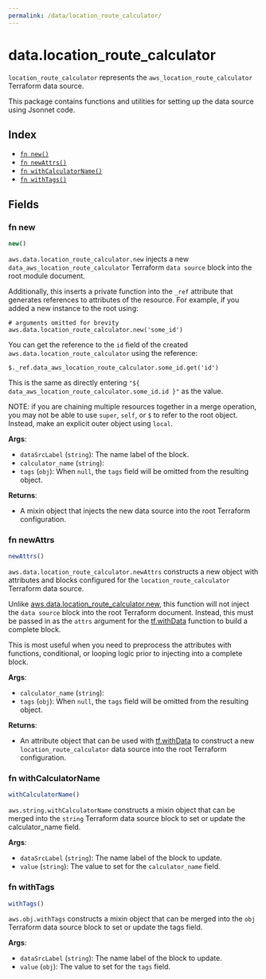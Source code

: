 ```yaml
---
permalink: /data/location_route_calculator/
---
```


# data.location_route_calculator

`location_route_calculator` represents the `aws_location_route_calculator` Terraform data source.



This package contains functions and utilities for setting up the data source using Jsonnet code.


## Index

* [`fn new()`](#fn-new)
* [`fn newAttrs()`](#fn-newattrs)
* [`fn withCalculatorName()`](#fn-withcalculatorname)
* [`fn withTags()`](#fn-withtags)

## Fields

### fn new

```ts
new()
```


`aws.data.location_route_calculator.new` injects a new `data_aws_location_route_calculator` Terraform `data source`
block into the root module document.

Additionally, this inserts a private function into the `_ref` attribute that generates references to attributes of the
resource. For example, if you added a new instance to the root using:

    # arguments omitted for brevity
    aws.data.location_route_calculator.new('some_id')

You can get the reference to the `id` field of the created `aws.data.location_route_calculator` using the reference:

    $._ref.data_aws_location_route_calculator.some_id.get('id')

This is the same as directly entering `"${ data_aws_location_route_calculator.some_id.id }"` as the value.

NOTE: if you are chaining multiple resources together in a merge operation, you may not be able to use `super`, `self`,
or `$` to refer to the root object. Instead, make an explicit outer object using `local`.

**Args**:
  - `dataSrcLabel` (`string`): The name label of the block.
  - `calculator_name` (`string`): 
  - `tags` (`obj`):  When `null`, the `tags` field will be omitted from the resulting object.

**Returns**:
- A mixin object that injects the new data source into the root Terraform configuration.


### fn newAttrs

```ts
newAttrs()
```


`aws.data.location_route_calculator.newAttrs` constructs a new object with attributes and blocks configured for the `location_route_calculator`
Terraform data source.

Unlike [aws.data.location_route_calculator.new](#fn-location_route_calculatornew), this function will not inject the `data source`
block into the root Terraform document. Instead, this must be passed in as the `attrs` argument for the
[tf.withData](https://github.com/tf-libsonnet/core/tree/main/docs#fn-withdata) function to build a complete block.

This is most useful when you need to preprocess the attributes with functions, conditional, or looping logic prior to
injecting into a complete block.

**Args**:
  - `calculator_name` (`string`): 
  - `tags` (`obj`):  When `null`, the `tags` field will be omitted from the resulting object.

**Returns**:
  - An attribute object that can be used with [tf.withData](https://github.com/tf-libsonnet/core/tree/main/docs#fn-withdata) to construct a new `location_route_calculator` data source into the root Terraform configuration.


### fn withCalculatorName

```ts
withCalculatorName()
```

`aws.string.withCalculatorName` constructs a mixin object that can be merged into the `string`
Terraform data source block to set or update the calculator_name field.



**Args**:
  - `dataSrcLabel` (`string`): The name label of the block to update.
  - `value` (`string`): The value to set for the `calculator_name` field.


### fn withTags

```ts
withTags()
```

`aws.obj.withTags` constructs a mixin object that can be merged into the `obj`
Terraform data source block to set or update the tags field.



**Args**:
  - `dataSrcLabel` (`string`): The name label of the block to update.
  - `value` (`obj`): The value to set for the `tags` field.
